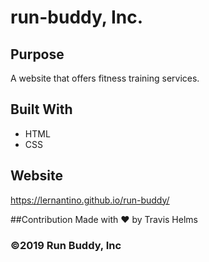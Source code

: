 # run-buddy, Inc.

## Purpose
A website that offers fitness training services.

## Built With
* HTML
* CSS

## Website
https://lernantino.github.io/run-buddy/

##Contribution
Made with ❤️ by Travis Helms

### ©️2019 Run Buddy, Inc 
